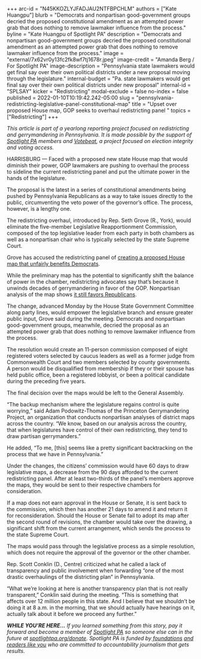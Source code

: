 +++
arc-id = "N45KKOZLYJFADJAU2NTFBPCHLM"
authors = ["Kate Huangpu"]
blurb = "Democrats and nonpartisan good-government groups decried the proposed constitutional amendment as an attempted power grab that does nothing to remove lawmaker influence from the process."
byline = "Kate Huangpu of Spotlight PA"
description = "Democrats and nonpartisan good-government groups decried the proposed constitutional amendment as an attempted power grab that does nothing to remove lawmaker influence from the process."
image = "external/7x62vr0y13fc2fk8wf7tj1678r.jpeg"
image-credit = "Amanda Berg / For Spotlight PA"
image-description = "Pennsylvania state lawmakers would get final say over their own political districts under a new proposal moving through the legislature."
internal-budget = "Pa. state lawmakers would get final say over their own political districts under new proposal"
internal-id = "SPLSAY"
kicker = "Redistricting"
modal-exclude = false
no-index = false
published = 2022-01-10T10:19:42.242-05:00
slug = "pennsylvania-redistricting-legislative-panel-constitutional-map"
title = "Upset over proposed House map, GOP seeks to overhaul redistricting panel "
topics = ["Redistricting"]
+++

<i>This article is part of a yearlong reporting project focused on redistricting and gerrymandering in Pennsylvania. It is made possible by the support of </i><a href="https://www.spotlightpa.org/"><i>Spotlight PA</i></a><i> members and </i><a href="https://votebeat.org/"><i>Votebeat</i></a><i>, a project focused on election integrity and voting access.</i>

HARRISBURG — Faced with a proposed new state House map that would diminish their power, GOP lawmakers are pushing to overhaul the process to sideline the current redistricting panel and put the ultimate power in the hands of the legislature.

The proposal is the latest in a series of constitutional amendments being pushed by Pennsylvania Republicans as a way to take issues directly to the public, circumventing the veto power of the governor’s office. The process, however, is a lengthy one.

The redistricting overhaul, introduced by Rep. Seth Grove (R., York), would eliminate the five-member Legislative Reapportionment Commission, composed of the top legislative leader from each party in both chambers as well as a nonpartisan chair who is typically selected by the state Supreme Court.

<script src="https://www.spotlightpa.org/embed.js" async></script><div data-spl-embed-version="1" data-spl-src="https://www.spotlightpa.org/embeds/newsletter/"></div>

Grove has accused the redistricting panel of <a href="https://www.spotlightpa.org/news/2021/12/pennsylvania-redistricting-state-house-senate-maps/">creating a proposed House map that unfairly benefits Democrats</a>.

While the preliminary map has the potential to significantly shift the balance of power in the chamber, redistricting advocates say that’s because it unwinds decades of gerrymandering in favor of the GOP. Nonpartisan analysis of the map shows <a href="https://www.spotlightpa.org/news/2021/12/pennsylvania-redistricting-state-house-map-score-analysis/">it still favors Republicans</a>.

The change, advanced Monday by the House State Government Committee along party lines, would empower the legislative branch and ensure greater public input, Grove said during the meeting. Democrats and nonpartisan good-government groups, meanwhile, decried the proposal as an attempted power grab that does nothing to remove lawmaker influence from the process.

The resolution would create an 11-person commission composed of eight registered voters selected by caucus leaders as well as a former judge from Commonwealth Court and two members selected by county governments. A person would be disqualified from membership if they or their spouse has held public office, been a registered lobbyist, or been a political candidate during the preceding five years.

The final decision over the maps would be left to the General Assembly.

“The backup mechanism where the legislature regains control is quite worrying,” said Adam Podowitz-Thomas of the Princeton Gerrymandering Project, an organization that conducts nonpartisan analyses of district maps across the country. “We know, based on our analysis across the country, that when legislatures have control of their own redistricting, they tend to draw partisan gerrymanders.”

He added, “To me, [this] seems like a pretty significant backtracking on the process that we have in Pennsylvania.”

Under the changes, the citizens’ commission would have 60 days to draw legislative maps, a decrease from the 90 days afforded to the current redistricting panel. After at least two-thirds of the panel’s members approve the maps, they would be sent to their respective chambers for consideration.

If a map does not earn approval in the House or Senate, it is sent back to the commission, which then has another 21 days to amend it and return it for reconsideration. Should the House or Senate fail to adopt its map after the second round of revisions, the chamber would take over the drawing, a significant shift from the current arrangement, which sends the process to the state Supreme Court.

<script src="https://www.spotlightpa.org/embed.js" async></script><div data-spl-embed-version="1" data-spl-src="https://www.spotlightpa.org/embeds/donate/"></div>

The maps would pass through the legislative process as a simple resolution, which does not require the approval of the governor or the other chamber.

Rep. Scott Conklin (D., Centre) criticized what he called a lack of transparency and public involvement when forwarding “one of the most drastic overhaulings of the districting plan” in Pennsylvania.

“What we’re looking at here is another transparency plan that is not really transparent,” Conklin said during the meeting. “This is something that affects over 12 million people in this state. And I believe that we shouldn’t be doing it at 8 a.m. in the morning, that we should actually have hearings on it, actually talk about it before we proceed any further.”

<i><b>WHILE YOU’RE HERE...</b></i><i> If you learned something from this story, pay it forward and become a member of </i><a href="https://www.spotlightpa.org/"><i>Spotlight PA</i></a><i> so someone else can in the future at </i><a href="http://spotlightpa.org/donate"><i>spotlightpa.org/donate</i></a><i>. Spotlight PA is funded by</i><a href="https://www.spotlightpa.org/support"><i> foundations</i></a><i> </i><a href="https://www.spotlightpa.org/support"><i>and readers like you</i></a><i> who are committed to accountability journalism that gets results.</i>
